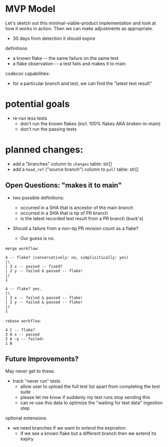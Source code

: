 # MVP Model

Let's sketch out this minimal-viable-product implementation and look at how it
works in action. Then we can make adjustments as appropriate.

- 30 days from detection it should expire

definitions

- a known flake -- the same failure on the same test
- a flake observation -- a test fails and makes it to main

codecov capabilities:

- for a particular branch and test, we can find the "latest test result"

# potential goals

- re-run less tests
  - don't run the known flakes (incl. 100% flakes AKA broken-in-main)
  - don't run the passing tests

# planned changes:

- add a "branches" column to `changes` table: str\[\]
- add a `head_ref` ("source branch") column to `pull` table: str\[\]

## Open Questions: "makes it to main"

- two possible definitions:

  - occurred in a SHA that is ancestor of the main branch
  - occurred in a SHA that is tip of PR branch
  - is the latest recorded test result from a PR branch (buck's)

- Should a failure from a non-tip PR revision count as a flake?

  - Our guess is no.

`merge workflow`:

```
4 -- flake? (conservatively: no, simplisitically: yes)
|\
| 3 x -- passed -- fixed?
| 2 y -- failed & passed -- flake!
|/
1
```

```
4 -- flake? yes.
|\
| 3 x -- failed & passed -- flake!
| 2 y -- failed & passed -- flake!
|/
1
```

`rebase workflow`:

```
4 C -- flake?
3 A x -- passed
2 A ~y -- failed~
1 B
```

## Future Improvements?

May never get to these.

- track "never run" tests
  - allow user to upload the full test list apart from completing the test suite
  - please let me know if suddenly my test runs stop sending this
  - can re-use this data to optimize the "waiting for test data" ingestion step

optional extensions

- we need branches if we want to extend the expiration
  - if we see a known flake but a different branch then we extend its expiry
